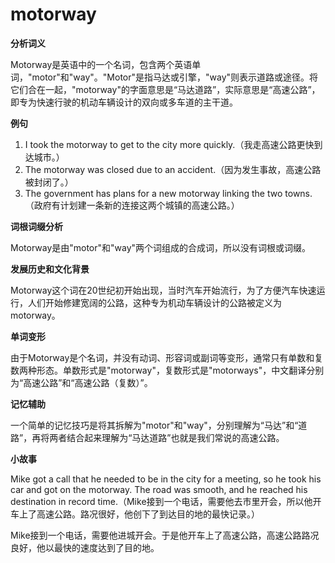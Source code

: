 # motorway

**分析词义**

  

Motorway是英语中的一个名词，包含两个英语单词，"motor"和"way"。"Motor"是指马达或引擎，"way"则表示道路或途径。将它们合在一起，"motorway"的字面意思是“马达道路”，实际意思是“高速公路”，即专为快速行驶的机动车辆设计的双向或多车道的主干道。

  

**例句**

  

1.  I took the motorway to get to the city more quickly.（我走高速公路更快到达城市。）
2.  The motorway was closed due to an accident.（因为发生事故，高速公路被封闭了。）
3.  The government has plans for a new motorway linking the two towns.（政府有计划建一条新的连接这两个城镇的高速公路。）

  

**词根词缀分析**

  

Motorway是由"motor"和"way"两个词组成的合成词，所以没有词根或词缀。

  

**发展历史和文化背景**

  

Motorway这个词在20世纪初开始出现，当时汽车开始流行，为了方便汽车快速运行，人们开始修建宽阔的公路，这种专为机动车辆设计的公路被定义为motorway。

  

**单词变形**

  

由于Motorway是个名词，并没有动词、形容词或副词等变形，通常只有单数和复数两种形态。单数形式是"motorway"，复数形式是"motorways"，中文翻译分别为“高速公路”和“高速公路（复数）”。

  

**记忆辅助**

  

一个简单的记忆技巧是将其拆解为"motor"和"way"，分别理解为“马达”和“道路”，再将两者结合起来理解为“马达道路”也就是我们常说的高速公路。

  

**小故事**

  

Mike got a call that he needed to be in the city for a meeting, so he took his car and got on the motorway. The road was smooth, and he reached his destination in record time.（Mike接到一个电话，需要他去市里开会，所以他开车上了高速公路。路况很好，他创下了到达目的地的最快记录。）

  

Mike接到一个电话，需要他进城开会。于是他开车上了高速公路，高速公路路况良好，他以最快的速度达到了目的地。
